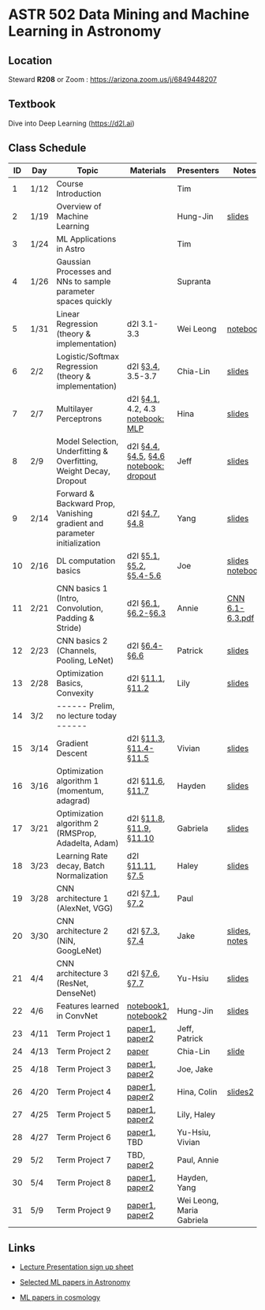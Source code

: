 # ASTR 502 Data Mining and Machine Learning in Astronomy

## Location

Steward **R208** or Zoom : https://arizona.zoom.us/j/6849448207

## Textbook

Dive into Deep Learning (https://d2l.ai)

## Class Schedule

| ID |  Day |     Topic     |   Materials   | Presenters | Notes |
|----|------|---------------|---------------|------------|-------|
|  1 | 1/12 | Course Introduction          | | Tim | |
|  2 | 1/19 | Overview of Machine Learning | | Hung-Jin |[slides](./slides/ML_overview.pdf) |
|  3 | 1/24 | ML Applications in Astro | | Tim | 
|  4 | 1/26 | Gaussian Processes and NNs to sample parameter spaces quickly | | Supranta| 
|  5 | 1/31 | Linear Regression (theory & implementation) | d2l 3.1-3.3 | Wei Leong | [notebook](./notebooks/lec05_linear_regression_20220131/lec05_linear_regression_20220131.ipynb)|
|  6 | 2/2 | Logistic/Softmax Regression (theory & implementation) | d2l [§3.4](./d2l_briefs/3.4_softmax-regression.md), 3.5-3.7 | Chia-Lin | [slides](./slides/lec06_softmass_regression_20220202.pdf)|
|  7 | 2/7 | Multilayer Perceptrons | d2l [§4.1](./d2l_briefs/4.1_multilayer-perceptrons.md), 4.2, 4.3 <br> [notebook: MLP](./notebooks/[demo]%20pytorch%20softmax%20regression%20&%20MLP.ipynb)| Hina | [slides](https://docs.google.com/presentation/d/1zcgrALOXQZUYljuE4Y11QCcYA3UOW0iSjwpC_4bVtEQ/edit?usp=sharing) |
|  8 | 2/9 | Model Selection, Underfitting & Overfitting, Weight Decay, Dropout | d2l [§4.4](./d2l_briefs/4.4_model-selection.md), [§4.5](./d2l_briefs/4.5_weight-decay.md), [§4.6](./d2l_briefs/4.6_dropout.md) <br> [notebook: dropout](./notebooks/[demo]%20train%20MLP%20with%20dropout,%20L2%20Reg.ipynb)| Jeff | [slides](./slides/Sec4.4_4.6.pdf)
|  9 | 2/14 | Forward & Backward Prop, Vanishing gradient and parameter initialization | d2l [§4.7](./d2l_briefs/4.7_backprop.md), [§4.8](./d2l_briefs/4.8_numerical-stability-and-init.md) | Yang | [slides](./slides/Chapter4.7-4.8.pdf) |
| 10 | 2/16 | DL computation basics | d2l [§5.1](./d2l_briefs/5.1_model-construction.md), [§5.2](./notebooks/5.2_parameter-management.ipynb), [§5.4-5.6](./notebooks/5.4-5.6%20custom-layer,%20file%20IO,%20gpu.ipynb) | Joe | [slides](./slides/Chapter-5.pdf) <br> [notebook](./notebooks/Chapter-5-code-examples.ipynb)
| 11 | 2/21 | CNN basics 1 (Intro, Convolution, Padding & Stride) | d2l [§6.1](./d2l_briefs/6.1_why-cnn.md), [§6.2-§6.3](./notebooks/6.2-6.3%20CNN_1.ipynb) | Annie |[CNN 6.1-6.3.pdf](https://github.com/UA-ASTR502-2022/astr502/files/8130674/CNN.6.1-6.3.pdf) |
| 12 | 2/23 | CNN basics 2 (Channels, Pooling, LeNet) | d2l [§6.4-§6.6](./notebooks/6.4-6.6%20CNN_2.ipynb) | Patrick | [slides](./slides/CNN%20Lec%206.4-6.6.pdf) |
| 13 | 2/28 | Optimization Basics, Convexity | d2l [§11.1](./d2l_briefs/11.1_optimization-intro.md), [§11.2](./d2l_briefs/11.2_convexity.md) | Lily | [slides](./slides/Chapter11.1-11.2.pdf) |
| 14 | 3/2 | ------ Prelim, no lecture today ------ |  |  |
| 15 | 3/14 | Gradient Descent | d2l [§11.3](./d2l_briefs/11.3_gradient-descent.md), [§11.4-§11.5](./d2l_briefs/11.4-11.5_sgd-and-mgd.md) | Vivian | [slides](./slides/Gradient%20Descent.pptx) |
| 16 | 3/16 | Optimization algorithm 1 (momentum, adagrad) | d2l [§11.6](./d2l_briefs/11.6_momentum.md), [§11.7](./d2l_briefs/11.7_adagrad.md) | Hayden | [slides](./slides/Optimization1_11.6-11.7.pdf) |
| 17 | 3/21 | Optimization algorithm 2 (RMSProp, Adadelta, Adam) | d2l [§11.8](./d2l_briefs/11.8_rmsprop.md), [§11.9](./d2l_briefs/11.9_adadelta.md), [§11.10](./d2l_briefs/11.10_adam.md) | Gabriela | [slides](./slides/Optimization_RMSprop_Adadelta%26Adam.pdf) |
| 18 | 3/23 | Learning Rate decay, Batch Normalization | d2l [§11.11](./notebooks/11.11_lr-scheduler.ipynb), [§7.5](./d2l_briefs/7.5_batchnorm.md) | Haley | [slides](./slides/Optimization_7.5_11.11.pptx) |
| 19 | 3/28 | CNN architecture 1 (AlexNet, VGG) | d2l [§7.1](./notebooks/7.1_AlexNet.ipynb), [§7.2](./notebooks/7.2_VGG.ipynb) | Paul |
| 20 | 3/30 | CNN architecture 2 (NiN, GoogLeNet) | d2l [§7.3](./notebooks/7.3_NiN.ipynb), [§7.4](./notebooks/7.4_GoogLeNet.ipynb) | Jake | [slides](./slides/7.3-7.4_slides.pdf), [notes](./slides/7.3-7.4_discussion.pdf) |
| 21 | 4/4 | CNN architecture 3 (ResNet, DenseNet) | d2l [§7.6](./notebooks/7.6_ResNet.ipynb), [§7.7](./notebooks/7.7_DenseNet.ipynb) | Yu-Hsiu | [slides](https://slides.com/yvonnehuang-1/d)
| 22 | 4/6 | Features learned in ConvNet | [notebook1](./notebooks/%5Bdemo%5D%20ConvNet%20feature%20maps.ipynb), [notebook2](./notebooks/%5Bdemo%5D%20pretrained%20AlexNet%20feature%20maps.ipynb) | Hung-Jin | [slides](./slides/CNN_features.pdf)
| 23 | 4/11 | Term Project 1  | [paper1](https://arxiv.org/pdf/2103.01373.pdf), [paper2](https://arxiv.org/pdf/1704.02744.pdf) | Jeff, Patrick | |
| 24 | 4/13 | Term Project 2  | [paper](https://arxiv.org/pdf/2012.12392.pdf) | Chia-Lin | [slide](./slides/ML_final_ChiaLinKo.pdf)|
| 25 | 4/18 | Term Project 3  | [paper1](https://arxiv.org/abs/2106.13724), [paper2](https://arxiv.org/abs/2008.03833) | Joe, Jake | |
| 26 | 4/20 | Term Project 4  | [paper1](https://arxiv.org/abs/1702.00403), [paper2](https://arxiv.org/abs/1905.07424) | Hina, Colin | [slides2](./slides/Colin%20Leach%20project%20for%20ASTR%20502.pdf) |
| 27 | 4/25 | Term Project 5  | [paper1](https://arxiv.org/abs/2009.10673), [paper2](https://arxiv.org/abs/2005.12276) | Lily, Haley | |
| 28 | 4/27 | Term Project 6  | [paper1](https://arxiv.org/abs/2203.05583), TBD | Yu-Hsiu, Vivian | |
| 29 | 5/2  | Term Project 7  | TBD, [paper2](https://arxiv.org/abs/2011.10577) | Paul, Annie  | |
| 30 | 5/4  | Term Project 8  | [paper1](https://arxiv.org/abs/2011.12437), [paper2](https://arxiv.org/abs/1909.10963) | Hayden, Yang | |
| 31 | 5/9  | Term Project 9  | [paper1](https://arxiv.org/abs/1712.02777), [paper2](https://arxiv.org/abs/2011.12437) | Wei Leong, Maria Gabriela | |

## Links

- [Lecture Presentation sign up sheet](https://docs.google.com/spreadsheets/d/1fAXCX4KAjm6qUFpbhN5rk-7BbxeYci_f1RwhIoH6z3M/edit#gid=0)
  
- [Selected ML papers in Astronomy](./Term%20Projects/README.md)

- [ML papers in cosmology](https://github.com/georgestein/ml-in-cosmology/blob/master/README.md)
